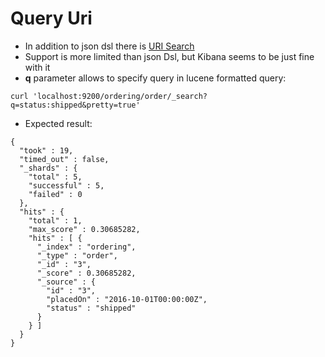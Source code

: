 # Query Uri #

* In addition to json dsl there is <a href="https://www.elastic.co/guide/en/elasticsearch/reference/2.4/search-uri-request.html" target="_blank">URI Search</a>
* Support is more limited than json Dsl, but Kibana seems to be just fine with it
* <b>q</b> parameter allows to specify query in lucene formatted query:
```
curl 'localhost:9200/ordering/order/_search?q=status:shipped&pretty=true'
```
* Expected result:
```
{
  "took" : 19,
  "timed_out" : false,
  "_shards" : {
    "total" : 5,
    "successful" : 5,
    "failed" : 0
  },
  "hits" : {
    "total" : 1,
    "max_score" : 0.30685282,
    "hits" : [ {
      "_index" : "ordering",
      "_type" : "order",
      "_id" : "3",
      "_score" : 0.30685282,
      "_source" : {
        "id" : "3",
        "placedOn" : "2016-10-01T00:00:00Z",
        "status" : "shipped"
      }
    } ]
  }
}
```